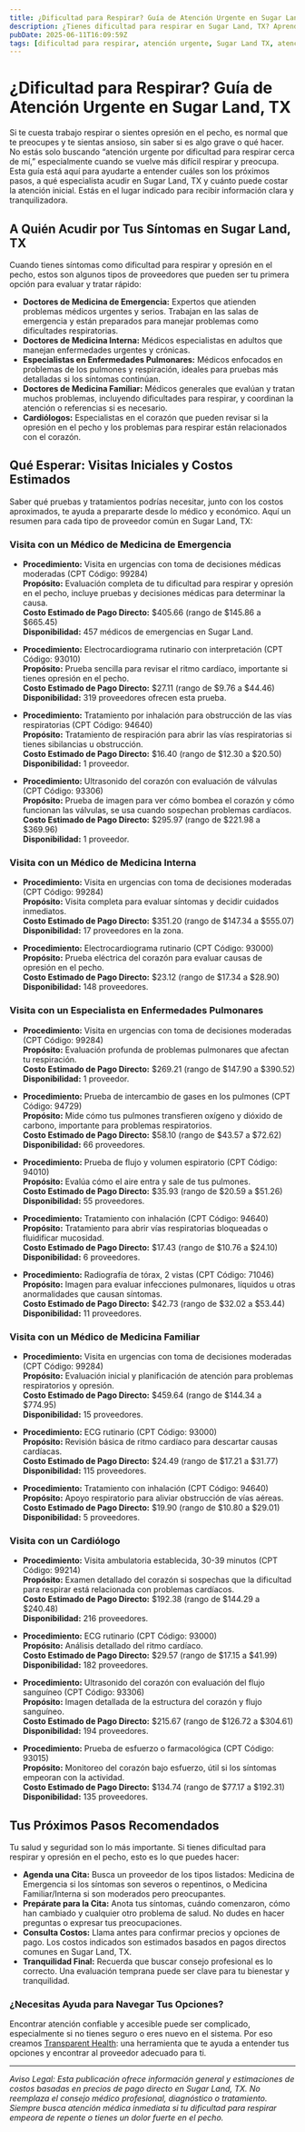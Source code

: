 ```yaml
---
title: ¿Dificultad para Respirar? Guía de Atención Urgente en Sugar Land, TX  
description: ¿Tienes dificultad para respirar en Sugar Land, TX? Aprende a quién acudir, qué pruebas esperar y los costos típicos de atención urgente.  
pubDate: 2025-06-11T16:09:59Z  
tags: [dificultad para respirar, atención urgente, Sugar Land TX, atención de emergencia, costos de salud]  
---
```


# ¿Dificultad para Respirar? Guía de Atención Urgente en Sugar Land, TX

Si te cuesta trabajo respirar o sientes opresión en el pecho, es normal que te preocupes y te sientas ansioso, sin saber si es algo grave o qué hacer. No estás solo buscando “atención urgente por dificultad para respirar cerca de mí,” especialmente cuando se vuelve más difícil respirar y preocupa. Esta guía está aquí para ayudarte a entender cuáles son los próximos pasos, a qué especialista acudir en Sugar Land, TX y cuánto puede costar la atención inicial. Estás en el lugar indicado para recibir información clara y tranquilizadora.

## A Quién Acudir por Tus Síntomas en Sugar Land, TX

Cuando tienes síntomas como dificultad para respirar y opresión en el pecho, estos son algunos tipos de proveedores que pueden ser tu primera opción para evaluar y tratar rápido:

- **Doctores de Medicina de Emergencia:** Expertos que atienden problemas médicos urgentes y serios. Trabajan en las salas de emergencia y están preparados para manejar problemas como dificultades respiratorias.
- **Doctores de Medicina Interna:** Médicos especialistas en adultos que manejan enfermedades urgentes y crónicas.
- **Especialistas en Enfermedades Pulmonares:** Médicos enfocados en problemas de los pulmones y respiración, ideales para pruebas más detalladas si los síntomas continúan.
- **Doctores de Medicina Familiar:** Médicos generales que evalúan y tratan muchos problemas, incluyendo dificultades para respirar, y coordinan la atención o referencias si es necesario.
- **Cardiólogos:** Especialistas en el corazón que pueden revisar si la opresión en el pecho y los problemas para respirar están relacionados con el corazón.

## Qué Esperar: Visitas Iniciales y Costos Estimados

Saber qué pruebas y tratamientos podrías necesitar, junto con los costos aproximados, te ayuda a prepararte desde lo médico y económico. Aquí un resumen para cada tipo de proveedor común en Sugar Land, TX:

### Visita con un Médico de Medicina de Emergencia

- **Procedimiento:** Visita en urgencias con toma de decisiones médicas moderadas (CPT Código: 99284)  
  **Propósito:** Evaluación completa de tu dificultad para respirar y opresión en el pecho, incluye pruebas y decisiones médicas para determinar la causa.  
  **Costo Estimado de Pago Directo:** $405.66 (rango de $145.86 a $665.45)  
  **Disponibilidad:** 457 médicos de emergencias en Sugar Land.  

- **Procedimiento:** Electrocardiograma rutinario con interpretación (CPT Código: 93010)  
  **Propósito:** Prueba sencilla para revisar el ritmo cardíaco, importante si tienes opresión en el pecho.  
  **Costo Estimado de Pago Directo:** $27.11 (rango de $9.76 a $44.46)  
  **Disponibilidad:** 319 proveedores ofrecen esta prueba.  

- **Procedimiento:** Tratamiento por inhalación para obstrucción de las vías respiratorias (CPT Código: 94640)  
  **Propósito:** Tratamiento de respiración para abrir las vías respiratorias si tienes sibilancias u obstrucción.  
  **Costo Estimado de Pago Directo:** $16.40 (rango de $12.30 a $20.50)  
  **Disponibilidad:** 1 proveedor.  

- **Procedimiento:** Ultrasonido del corazón con evaluación de válvulas (CPT Código: 93306)  
  **Propósito:** Prueba de imagen para ver cómo bombea el corazón y cómo funcionan las válvulas, se usa cuando sospechan problemas cardíacos.  
  **Costo Estimado de Pago Directo:** $295.97 (rango de $221.98 a $369.96)  
  **Disponibilidad:** 1 proveedor.  

### Visita con un Médico de Medicina Interna

- **Procedimiento:** Visita en urgencias con toma de decisiones moderadas (CPT Código: 99284)  
  **Propósito:** Visita completa para evaluar síntomas y decidir cuidados inmediatos.  
  **Costo Estimado de Pago Directo:** $351.20 (rango de $147.34 a $555.07)  
  **Disponibilidad:** 17 proveedores en la zona.  

- **Procedimiento:** Electrocardiograma rutinario (CPT Código: 93000)  
  **Propósito:** Prueba eléctrica del corazón para evaluar causas de opresión en el pecho.  
  **Costo Estimado de Pago Directo:** $23.12 (rango de $17.34 a $28.90)  
  **Disponibilidad:** 148 proveedores.  

### Visita con un Especialista en Enfermedades Pulmonares

- **Procedimiento:** Visita en urgencias con toma de decisiones moderadas (CPT Código: 99284)  
  **Propósito:** Evaluación profunda de problemas pulmonares que afectan tu respiración.  
  **Costo Estimado de Pago Directo:** $269.21 (rango de $147.90 a $390.52)  
  **Disponibilidad:** 1 proveedor.  

- **Procedimiento:** Prueba de intercambio de gases en los pulmones (CPT Código: 94729)  
  **Propósito:** Mide cómo tus pulmones transfieren oxígeno y dióxido de carbono, importante para problemas respiratorios.  
  **Costo Estimado de Pago Directo:** $58.10 (rango de $43.57 a $72.62)  
  **Disponibilidad:** 66 proveedores.  

- **Procedimiento:** Prueba de flujo y volumen espiratorio (CPT Código: 94010)  
  **Propósito:** Evalúa cómo el aire entra y sale de tus pulmones.  
  **Costo Estimado de Pago Directo:** $35.93 (rango de $20.59 a $51.26)  
  **Disponibilidad:** 55 proveedores.  

- **Procedimiento:** Tratamiento con inhalación (CPT Código: 94640)  
  **Propósito:** Tratamiento para abrir vías respiratorias bloqueadas o fluidificar mucosidad.  
  **Costo Estimado de Pago Directo:** $17.43 (rango de $10.76 a $24.10)  
  **Disponibilidad:** 6 proveedores.  

- **Procedimiento:** Radiografía de tórax, 2 vistas (CPT Código: 71046)  
  **Propósito:** Imagen para evaluar infecciones pulmonares, líquidos u otras anormalidades que causan síntomas.  
  **Costo Estimado de Pago Directo:** $42.73 (rango de $32.02 a $53.44)  
  **Disponibilidad:** 11 proveedores.  

### Visita con un Médico de Medicina Familiar

- **Procedimiento:** Visita en urgencias con toma de decisiones moderadas (CPT Código: 99284)  
  **Propósito:** Evaluación inicial y planificación de atención para problemas respiratorios y opresión.  
  **Costo Estimado de Pago Directo:** $459.64 (rango de $144.34 a $774.95)  
  **Disponibilidad:** 15 proveedores.  

- **Procedimiento:** ECG rutinario (CPT Código: 93000)  
  **Propósito:** Revisión básica de ritmo cardíaco para descartar causas cardíacas.  
  **Costo Estimado de Pago Directo:** $24.49 (rango de $17.21 a $31.77)  
  **Disponibilidad:** 115 proveedores.  

- **Procedimiento:** Tratamiento con inhalación (CPT Código: 94640)  
  **Propósito:** Apoyo respiratorio para aliviar obstrucción de vías aéreas.  
  **Costo Estimado de Pago Directo:** $19.90 (rango de $10.80 a $29.01)  
  **Disponibilidad:** 5 proveedores.  

### Visita con un Cardiólogo

- **Procedimiento:** Visita ambulatoria establecida, 30-39 minutos (CPT Código: 99214)  
  **Propósito:** Examen detallado del corazón si sospechas que la dificultad para respirar está relacionada con problemas cardíacos.  
  **Costo Estimado de Pago Directo:** $192.38 (rango de $144.29 a $240.48)  
  **Disponibilidad:** 216 proveedores.  

- **Procedimiento:** ECG rutinario (CPT Código: 93000)  
  **Propósito:** Análisis detallado del ritmo cardíaco.  
  **Costo Estimado de Pago Directo:** $29.57 (rango de $17.15 a $41.99)  
  **Disponibilidad:** 182 proveedores.  

- **Procedimiento:** Ultrasonido del corazón con evaluación del flujo sanguíneo (CPT Código: 93306)  
  **Propósito:** Imagen detallada de la estructura del corazón y flujo sanguíneo.  
  **Costo Estimado de Pago Directo:** $215.67 (rango de $126.72 a $304.61)  
  **Disponibilidad:** 194 proveedores.  

- **Procedimiento:** Prueba de esfuerzo o farmacológica (CPT Código: 93015)  
  **Propósito:** Monitoreo del corazón bajo esfuerzo, útil si los síntomas empeoran con la actividad.  
  **Costo Estimado de Pago Directo:** $134.74 (rango de $77.17 a $192.31)  
  **Disponibilidad:** 135 proveedores.  

## Tus Próximos Pasos Recomendados

Tu salud y seguridad son lo más importante. Si tienes dificultad para respirar y opresión en el pecho, esto es lo que puedes hacer:

- **Agenda una Cita:** Busca un proveedor de los tipos listados: Medicina de Emergencia si los síntomas son severos o repentinos, o Medicina Familiar/Interna si son moderados pero preocupantes.
- **Prepárate para la Cita:** Anota tus síntomas, cuándo comenzaron, cómo han cambiado y cualquier otro problema de salud. No dudes en hacer preguntas o expresar tus preocupaciones.
- **Consulta Costos:** Llama antes para confirmar precios y opciones de pago. Los costos indicados son estimados basados en pagos directos comunes en Sugar Land, TX.
- **Tranquilidad Final:** Recuerda que buscar consejo profesional es lo correcto. Una evaluación temprana puede ser clave para tu bienestar y tranquilidad.

### ¿Necesitas Ayuda para Navegar Tus Opciones?

Encontrar atención confiable y accesible puede ser complicado, especialmente si no tienes seguro o eres nuevo en el sistema. Por eso creamos [Transparent Health](https://transparenthealth.ai): una herramienta que te ayuda a entender tus opciones y encontrar al proveedor adecuado para ti.

---

*Aviso Legal: Esta publicación ofrece información general y estimaciones de costos basadas en precios de pago directo en Sugar Land, TX. No reemplaza el consejo médico profesional, diagnóstico o tratamiento. Siempre busca atención médica inmediata si tu dificultad para respirar empeora de repente o tienes un dolor fuerte en el pecho.*